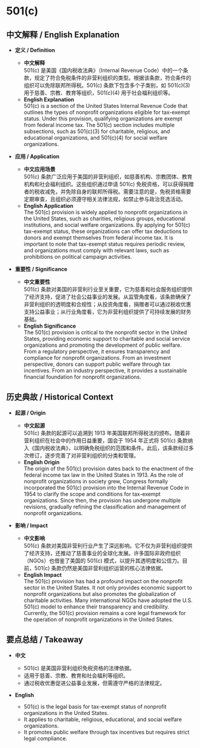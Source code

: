 # 501(c)

## 中文解释 / English Explanation

* **定义 / Definition**  
  - **中文解释**  
    501(c) 是美国《国内税收法典》（Internal Revenue Code）中的一个条款，规定了符合免税条件的非营利组织的类型。根据该条款，符合条件的组织可以免除联邦所得税。501(c) 条款下包含多个子类别，如 501(c)(3) 用于慈善、宗教、教育等组织，501(c)(4) 用于社会福利组织等。  
  - **English Explanation**  
    501(c) is a section of the United States Internal Revenue Code that outlines the types of nonprofit organizations eligible for tax-exempt status. Under this provision, qualifying organizations are exempt from federal income tax. The 501(c) section includes multiple subsections, such as 501(c)(3) for charitable, religious, and educational organizations, and 501(c)(4) for social welfare organizations.

* **应用 / Application**  
  - **中文应用场景**  
    501(c) 条款广泛应用于美国的非营利组织，如慈善机构、宗教团体、教育机构和社会福利组织。这些组织通过申请 501(c) 免税资格，可以获得捐赠者的税收减免，并免除自身的联邦所得税。需要注意的是，免税资格需要定期审查，且组织必须遵守相关法律法规，如禁止参与政治竞选活动。  
  - **English Application**  
    The 501(c) provision is widely applied to nonprofit organizations in the United States, such as charities, religious groups, educational institutions, and social welfare organizations. By applying for 501(c) tax-exempt status, these organizations can offer tax deductions to donors and exempt themselves from federal income tax. It is important to note that tax-exempt status requires periodic review, and organizations must comply with relevant laws, such as prohibitions on political campaign activities.

* **重要性 / Significance**  
  - **中文重要性**  
    501(c) 条款对美国的非营利行业至关重要，它为慈善和社会服务组织提供了经济支持，促进了社会公益事业的发展。从监管角度看，该条款确保了非营利组织的透明度和合规性；从投资角度看，捐赠者可以通过税收优惠支持公益事业；从行业角度看，它为非营利组织提供了可持续发展的财务基础。  
  - **English Significance**  
    The 501(c) provision is critical to the nonprofit sector in the United States, providing economic support to charitable and social service organizations and promoting the development of public welfare. From a regulatory perspective, it ensures transparency and compliance for nonprofit organizations. From an investment perspective, donors can support public welfare through tax incentives. From an industry perspective, it provides a sustainable financial foundation for nonprofit organizations.

## 历史典故 / Historical Context

* **起源 / Origin**  
  - **中文起源**  
    501(c) 条款的起源可以追溯到 1913 年美国联邦所得税法的颁布。随着非营利组织在社会中的作用日益重要，国会于 1954 年正式将 501(c) 条款纳入《国内税收法典》，以明确免税组织的范围和条件。此后，该条款经过多次修订，逐步完善了对非营利组织的分类和管理。  
  - **English Origin**  
    The origin of the 501(c) provision dates back to the enactment of the federal income tax law in the United States in 1913. As the role of nonprofit organizations in society grew, Congress formally incorporated the 501(c) provision into the Internal Revenue Code in 1954 to clarify the scope and conditions for tax-exempt organizations. Since then, the provision has undergone multiple revisions, gradually refining the classification and management of nonprofit organizations.

* **影响 / Impact**  
  - **中文影响**  
    501(c) 条款对美国非营利行业产生了深远影响。它不仅为非营利组织提供了经济支持，还推动了慈善事业的全球化发展。许多国际非政府组织（NGOs）也借鉴了美国的 501(c) 模式，以提升其透明度和公信力。目前，501(c) 条款仍然是美国非营利组织运营的核心法律依据。  
  - **English Impact**  
    The 501(c) provision has had a profound impact on the nonprofit sector in the United States. It not only provides economic support to nonprofit organizations but also promotes the globalization of charitable activities. Many international NGOs have adopted the U.S. 501(c) model to enhance their transparency and credibility. Currently, the 501(c) provision remains a core legal framework for the operation of nonprofit organizations in the United States.

## 要点总结 / Takeaway

* **中文**  
  - 501(c) 是美国非营利组织免税资格的法律依据。  
  - 适用于慈善、宗教、教育和社会福利等组织。  
  - 通过税收优惠促进公益事业发展，但需遵守严格的法律规定。  

* **English**  
  - 501(c) is the legal basis for tax-exempt status of nonprofit organizations in the United States.  
  - It applies to charitable, religious, educational, and social welfare organizations.  
  - It promotes public welfare through tax incentives but requires strict legal compliance.